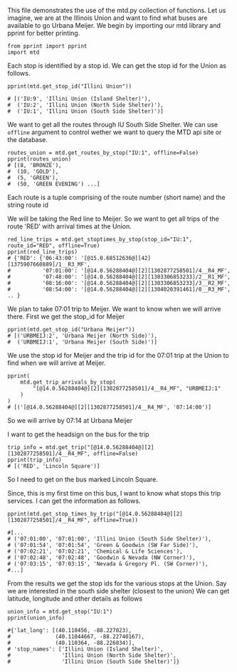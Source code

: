 
This file demonstrates the use of the mtd.py collection of functions.
Let us imagine, we are at the Illinois Union and want to find what buses are available to go Urbana Meijer.
We begin by importing our mtd library and pprint for better printing.
```
from pprint import pprint
import mtd
```
Each stop is identified by a stop id. We can get the stop id for the Union as follows.
```
pprint(mtd.get_stop_id("Illini Union"))

# [('IU:9', 'Illini Union (Island Shelter)'),
#  ('IU:2', 'Illini Union (North Side Shelter)'),
#  ('IU:1', 'Illini Union (South Side Shelter)')]
```
We want to get all the routes through IU South Side Shelter. We can use `offline` argument to control wether we want to query the MTD api site or the database.
```
routes_union = mtd.get_routes_by_stop("IU:1", offline=False)
pprint(routes_union)
# [(8, 'BRONZE'),
#  (10, 'GOLD'),
#  (5, 'GREEN'),
#  (50, 'GREEN EVENING') ...]
```
Each route is a tuple comprising of the route number (short name) and the string route id

We will be taking the Red line to Meijer. So we want to get all trips of the route 'RED' with arrival times at the Union.
```
red_line_trips = mtd.get_stoptimes_by_stop(stop_id="IU:1", route_id="RED", offline=True)
pprint(red_line_trips)
# {'RED': {'06:43:00': '[@15.0.68512636@][42][1375907660889]/1__R3_MF',
#          '07:01:00': '[@14.0.56288404@][2][1302877258501]/4__R4_MF',
#          '07:48:00': '[@14.0.56288404@][2][1303306853233]/2__R1_MF',
#          '08:16:00': '[@14.0.56288404@][2][1303306853233]/3__R2_MF',
#          '08:54:00': '[@14.0.56288404@][2][1304020391461]/0__R3_MF', .. }
```

We plan to take  07:01 trip to Meijer. We want to know when we will arrive there. First we get the stop_id for Meijer
```
pprint(mtd.get_stop_id("Urbana Meijer"))
# [('URBMEIJ:2', 'Urbana Meijer (North Side)'),
#  ('URBMEIJ:1', 'Urbana Meijer (South Side)')]
```
We use the stop id for Meijer and the trip id for the 07:01 trip at the Union to find when we will arrive at Meijer.
```
pprint(
    mtd.get_trip_arrivals_by_stop(
        "[@14.0.56288404@][2][1302877258501]/4__R4_MF", "URBMEIJ:1"
    )
)
# [('[@14.0.56288404@][2][1302877258501]/4__R4_MF', '07:14:00')]
```
So we will arrive by 07:14 at Urbana Meijer

I want to get the headsign on the bus for the trip
```
trip_info = mtd.get_trip("[@14.0.56288404@][2][1302877258501]/4__R4_MF", offline=False)
pprint(trip_info)
# [('RED', 'Lincoln Square')]
```
So I need to get on the bus marked Lincoln Square.

Since, this is my first time on this bus, I want to know what stops this trip services. I can get the information as follows.
```
pprint(mtd.get_stop_times_by_trip("[@14.0.56288404@][2][1302877258501]/4__R4_MF", offline=True))

#[...
# ('07:01:00', '07:01:00', 'Illini Union (South Side Shelter)'),
# ('07:01:54', '07:01:54', 'Green & Goodwin (SW Far Side)'),
# ('07:02:21', '07:02:21', 'Chemical & Life Sciences'),
# ('07:02:48', '07:02:48', 'Goodwin & Nevada (NW Corner)'),
# ('07:03:15', '07:03:15', 'Nevada & Gregory Pl. (SW Corner)'),
#...]

```

From the results we get the stop ids for the various stops at the Union. Say we are interested in the south side shelter (closest to the union)
 We can get latitude, longitude and other details as follows
 ```
union_info = mtd.get_stop("IU:1")
pprint(union_info)

#{'lat_long': [(40.110456, -88.227023),
#              (40.11044667, -88.22740167),
#              (40.110364, -88.226834)],
# 'stop_names': ['Illini Union (Island Shelter)',
#                'Illini Union (North Side Shelter)',
#                'Illini Union (South Side Shelter)']}
```